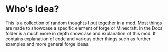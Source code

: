 # Who's Idea?
This is a collection of random thoughts I put together in a mod. Most things
are made to showcase a specific element of forge or Minecraft. In the Docs folder
is a much more in depth showcase and explanation of this mod. It contains
explanation of code and various other things such as further examples and more
general forge ideas.